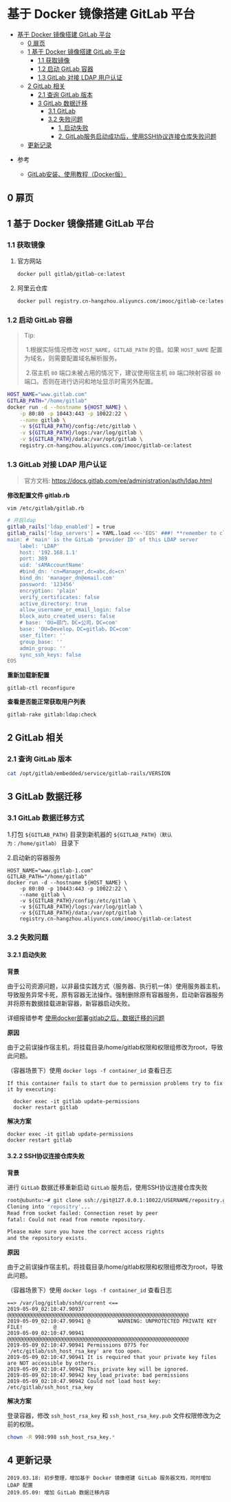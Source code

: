 # 基于 Docker 镜像搭建 GitLab 平台

<!-- TOC -->

- [基于 Docker 镜像搭建 GitLab 平台](#基于-docker-镜像搭建-gitlab-平台)
    - [0 扉页](#0-扉页)
    - [1 基于 Docker 镜像搭建 GitLab 平台](#1-基于-docker-镜像搭建-gitlab-平台)
        - [1.1 获取镜像](#11-获取镜像)
        - [1.2 启动 GitLab 容器](#12-启动-gitlab-容器)
        - [1.3 GitLab 对接 LDAP 用户认证](#13-gitlab-对接-ldap-用户认证)
    - [2 GitLab 相关](#2-gitlab-相关)
        - [2.1 查询 GitLab 版本](#21-查询-gitlab-版本)
        - [3 GitLab 数据迁移](#3-gitlab-数据迁移)
            - [3.1 GitLab](#31-gitlab)
            - [3.2 失败问题](#32-失败问题)
                - [1. 启动失败](#1-启动失败)
                - [2. GitLab服务启动成功后，使用SSH协议连接仓库失败问题](#2-gitlab服务启动成功后使用ssh协议连接仓库失败问题)
    - [更新记录](#更新记录)

<!-- /TOC -->

* 参考

  * [GitLab安装、使用教程（Docker版）](https://www.imooc.com/article/23168?block_id=tuijian_wz)

## 0 扉页

## 1 基于 Docker 镜像搭建 GitLab 平台

### 1.1 获取镜像

1. 官方网站
   ```bash
   docker pull gitlab/gitlab-ce:latest
   ```

2. 阿里云仓库

   ```bash
   docker pull registry.cn-hangzhou.aliyuncs.com/imooc/gitlab-ce:latest
   ```

### 1.2 启动 GitLab 容器

> Tip:
>
> ​	1.根据实际情况修改 `HOST_NAME`，`GITLAB_PATH` 的值。如果 `HOST_NAME` 配置为域名，则需要配置域名解析服务。
>
> ​	2.宿主机 `80` 端口未被占用的情况下，建议使用宿主机 `80` 端口映射容器 `80` 端口。否则在进行访问和地址显示时需另外配置。

```bash
HOST_NAME="www.gitlab.com"
GITLAB_PATH="/home/gitlab"
docker run -d --hostname ${HOST_NAME} \
	-p 80:80 -p 10443:443 -p 10022:22 \
	--name gitlab \
	-v ${GITLAB_PATH}/config:/etc/gitlab \
	-v ${GITLAB_PATH}/logs:/var/log/gitlab \
	-v ${GITLAB_PATH}/data:/var/opt/gitlab \
	registry.cn-hangzhou.aliyuncs.com/imooc/gitlab-ce:latest
```

### 1.3 GitLab 对接 LDAP 用户认证

> 官方文档: https://docs.gitlab.com/ee/administration/auth/ldap.html

**修改配置文件 gitlab.rb**

`vim /etc/gitlab/gitlab.rb`

```bash
# 开启ldap
gitlab_rails['ldap_enabled'] = true
gitlab_rails['ldap_servers'] = YAML.load <<-'EOS' ###! **remember to close this block with 'EOS' below**
main: # 'main' is the GitLab 'provider ID' of this LDAP server
    label: 'LDAP'
    host: '192.168.1.1'
    port: 389
    uid: 'sAMAccountName'
    #bind_dn: 'cn=Manager,dc=abc,dc=cn'
    bind_dn: 'manager_dn@email.com'
    password: '123456'
    encryption: 'plain'
    verify_certificates: false
    active_directory: true
    allow_username_or_email_login: false
    block_auto_created_users: false
    # base: 'OU=部门，DC=公司，DC=com'
    base: 'OU=Develop，DC=gitlab，DC=com'
    user_filter: ''
    group_base: ''
    admin_group: ''
    sync_ssh_keys: false
EOS
```

**重新加载新配置**

`gitlab-ctl reconfigure`

**查看是否能正常获取用户列表**

`gitlab-rake gitlab:ldap:check`

## 2 GitLab 相关

### 2.1 查询 GitLab 版本

```bash
cat /opt/gitlab/embedded/service/gitlab-rails/VERSION
```

## 3 GitLab 数据迁移

### 3.1 GitLab 数据迁移方式

1.打包 `${GITLAB_PATH}` 目录到新机器的 `${GITLAB_PATH}（默认为：/home/gitlab）` 目录下

2.启动新的容器服务

```
HOST_NAME="www.gitlab-1.com"
GITLAB_PATH="/home/gitlab"
docker run -d --hostname ${HOST_NAME} \
	-p 80:80 -p 10443:443 -p 10022:22 \
	--name gitlab \
	-v ${GITLAB_PATH}/config:/etc/gitlab \
	-v ${GITLAB_PATH}/logs:/var/log/gitlab \
	-v ${GITLAB_PATH}/data:/var/opt/gitlab \
	registry.cn-hangzhou.aliyuncs.com/imooc/gitlab-ce:latest
```

### 3.2 失败问题

#### 3.2.1 启动失败

**背景**

由于公司资源问题，以非最佳实践方式（服务器、执行机一体）使用服务器主机，导致服务异常卡死，原有容器无法操作。强制删除原有容器服务，启动新容器服务并将原有数据挂载进新容器，新容器启动失败。

详细报错参考 [使用docker部署gitlab之后，数据迁移的问题](https://www.oschina.net/question/2607587_2274426)

**原因**

由于之前误操作宿主机，将挂载目录/home/gitlab权限和权限组修改为root，导致此问题。

（容器场景下）使用 `docker logs -f container_id` 查看日志

```
If this container fails to start due to permission problems try to fix it by executing:

  docker exec -it gitlab update-permissions
  docker restart gitlab
```

**解决方案**

```
docker exec -it gitlab update-permissions
docker restart gitlab
```

#### 3.2.2 SSH协议连接仓库失败

**背景**

进行 `GitLab` 数据迁移重新启动 `GitLab` 服务后，使用SSH协议连接仓库失败

```bash
root@ubuntu:~# git clone ssh://git@127.0.0.1:10022/USERNAME/repositry.git
Cloning into 'repositry'...
Read from socket failed: Connection reset by peer
fatal: Could not read from remote repository.

Please make sure you have the correct access rights
and the repository exists.
```

**原因**

由于之前误操作宿主机，将挂载目录/home/gitlab权限和权限组修改为root，导致此问题。

（容器场景下）使用 `docker logs -f container_id` 查看日志

```
==> /var/log/gitlab/sshd/current <==
2019-05-09_02:10:47.90937 @@@@@@@@@@@@@@@@@@@@@@@@@@@@@@@@@@@@@@@@@@@@@@@@@@@@@@@@@@@
2019-05-09_02:10:47.90941 @         WARNING: UNPROTECTED PRIVATE KEY FILE!          @
2019-05-09_02:10:47.90941 @@@@@@@@@@@@@@@@@@@@@@@@@@@@@@@@@@@@@@@@@@@@@@@@@@@@@@@@@@@
2019-05-09_02:10:47.90941 Permissions 0775 for '/etc/gitlab/ssh_host_rsa_key' are too open.
2019-05-09_02:10:47.90941 It is required that your private key files are NOT accessible by others.
2019-05-09_02:10:47.90942 This private key will be ignored.
2019-05-09_02:10:47.90942 key_load_private: bad permissions
2019-05-09_02:10:47.90942 Could not load host key: /etc/gitlab/ssh_host_rsa_key
```

**解决方案**

登录容器，修改 `ssh_host_rsa_key` 和 `ssh_host_rsa_key.pub` 文件权限修改为之前的权限。

```bash
chown -R 998:998 ssh_host_rsa_key.*
```


## 4 更新记录

```
2019.03.18: 初步整理，增加基于 Docker 镜像搭建 GitLab 服务器文档，同时增加 LDAP 配置
2019.05.09: 增加 GitLab 数据迁移内容
```

